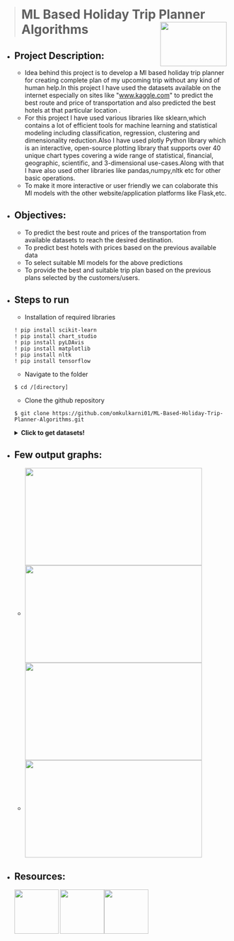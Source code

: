 ># ML Based Holiday Trip Planner Algorithms <img align="right" width="150" height="100" src="https://www.parorrey.com/wp-content/uploads/2019/10/travel-tourism-logo.png">
- ## Project Description:
  - Idea behind this project is to develop a Ml based holiday trip planner for creating complete plan of my upcoming trip without any kind of human help.In this project I have used the datasets available on the internet especially on sites like "www.kaggle.com" to predict the best route and price of transportation and also predicted the best hotels at that particular location .
  - For this project I have used various libraries like sklearn,which contains a lot of efficient tools for machine learning and statistical modeling including classification, regression, clustering and dimensionality reduction.Also I have used plotly Python library which is an interactive, open-source plotting library that supports over 40 unique chart types covering a wide range of statistical, financial, geographic, scientific, and 3-dimensional use-cases.Along with that I have also used other libraries like pandas,numpy,nltk etc for other basic operations.
  - To make it more interactive or user friendly we can colaborate this Ml models with the other website/application platforms like Flask,etc.
- ## Objectives:
   - To predict the best route and prices of the transportation from available  datasets to reach the desired destination.
   - To predict best hotels with prices based on the previous available data
   - To select suitable Ml models for the above predictions
   - To provide the best and suitable trip plan based on the previous plans selected by the customers/users.
 
- ## Steps to run
   - Installation of required libraries
   ```
   ! pip install scikit-learn
   ! pip install chart_studio
   ! pip install pyLDAvis
   ! pip install matplotlib
   ! pip install nltk
   ! pip install tensorflow
   ```
   - Navigate to the folder
   ```
   $ cd /[directory]
   ```
   - Clone the github repository
   ```
   $ git clone https://github.com/omkulkarni01/ML-Based-Holiday-Trip-Planner-Algorithms.git
   ```
   <details>
  <summary>
    <b>Click to get datasets!</b>
  </summary>
  
  - ## Datasets
       * [Data_Train.xlsx](https://github.com/omkulkarni01/ML-Based-Holiday-Trip-Planner-Algorithms/blob/main/Datasets/Data_Train.xlsx)
       * [Seattle_hotels.csv](https://github.com/omkulkarni01/ML-Based-Holiday-Trip-Planner-Algorithms/blob/main/Datasets/Seattle_Hotels.csv)
       * [Test_set.xlsx](https://github.com/omkulkarni01/ML-Based-Holiday-Trip-Planner-Algorithms/blob/main/Datasets/Test_set.xlsx)
</details>

- ## Few output graphs:
  - <img align="left" width="400" height="220" name="Airline vs Price" src=https://github.com/omkulkarni01/ML-Based-Holiday-Trip-Planner-Algorithms/blob/main/images/Airline%20vs%20price.png><img align="center" width="400" height="220" name="ExtraTreesRegressor" src=https://github.com/omkulkarni01/ML-Based-Holiday-Trip-Planner-Algorithms/blob/main/images/ExtraTreesRegressor.PNG>
  - <img align="left" width="400" height="220" name="RF" src=https://github.com/omkulkarni01/ML-Based-Holiday-Trip-Planner-Algorithms/blob/main/images/Random%20Forest.PNG><img align="center" width="400" height="220" name="RF" src=https://github.com/omkulkarni01/ML-Based-Holiday-Trip-Planner-Algorithms/blob/main/images/Random%20Forest%20y_predict%20vs%20y_test.PNG>
  
- ## Resources:
  <img align="left" width="100" height="100" src=http://www.endtoend.ai/assets/blog/tutorial/kaggle-dataset-ubuntu/kaggle.png><img align="center" width="100" height="100" src=https://yolabs.in/wp-content/uploads/2020/09/82b23a37bc438fc8808e1f707e0a0bc5.png><img align="center" width="100" height="100" src="https://upload.wikimedia.org/wikipedia/commons/thumb/0/05/Scikit_learn_logo_small.svg/1200px-Scikit_learn_logo_small.svg.png">
  
